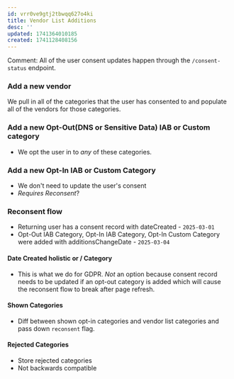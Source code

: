 ```yaml
---
id: vrr0ve9gtj2tbwqq627o4ki
title: Vendor List Additions
desc: ''
updated: 1741364010185
created: 1741128408156
---
```


Comment: All of the user consent updates happen through the `/consent-status` endpoint.

### Add a new vendor
We pull in all of the categories that the user has consented to and populate all of the vendors for those categories.

### Add a new Opt-Out(DNS or Sensitive Data) IAB or Custom category
- We opt the user in to *any* of these categories.

### Add a new Opt-In IAB or Custom Category
- We don't need to update the user's consent
- _Requires Reconsent_?

### Reconsent flow
- Returning user has a consent record with dateCreated - `2025-03-01`
- Opt-Out IAB Category, Opt-In IAB Category, Opt-In Custom Category were added with additionsChangeDate - `2025-03-04`

#### Date Created holistic or / Category
- This is what we do for GDPR. *Not* an option because consent record needs to be updated if an opt-out category is added which will cause the reconsent flow to break after page refresh.

#### Shown Categories
- Diff between shown opt-in categories and vendor list categories and pass down `reconsent` flag.

#### Rejected Categories
- Store rejected categories 
- Not backwards compatible
